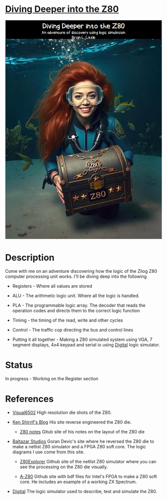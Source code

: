 # [Diving Deeper into the Z80](https://github.com/MicroNut/Diving-Deeper-Into-the-Z80/blob/main/Documentation/Diving%20Deeper%20into%20the%20Z80.pdf)
<p align="center">
  <a href="/Documentation/Diving Deeper into the Z80.pdf">
    <img src="/Documentation/Resources/coverart.png" alt="Diving Deeper into the Z80"/>
  </a>
</p>

# Description

Come with me on an adventure discovering how the logic of the Zilog Z80 computer processing unit works. I'll be diving deep into the following
* Registers - Where all values are stored

*  ALU - The arithmetic logic unit. Where all the logic is handled.

*  PLA - The programmable logic array. The decoder that reads the operation codes and directs them to the correct logic function

* Timing - the timing of the read, write and other cycles

* Control - The traffic cop directing the bus and control lines

* Putting it all together - Making a Z80 simulated system using VGA, 7 segment displays, 4x4 keypad and serial io using [Digital](https://github.com/hneemann/Digital) logic simulator.

# Status 
In progress - Working on the Register section

# References
* [Visual6502](http://visual6502.org/images/pages/Zilog_Z84C00_die_shots.html) High resolution die shots of the Z80.

* [Ken Shirrif's Blog](https://www.righto.com/p/index.html) His site reverse engineered the Z80 die.

    *  [Z80 notes](https://github.com/shirriff/z80-notes) Gitub site of his notes on the layout of the Z80 die 

* [Baltazar Studios](https://baltazarstudios.com/) Goran Devic's site where he reversed the Z80 die to make a netlist Z80 simulator and a FPGA Z80 soft core. The logic diagrams I use come from this site.
  
    *   [Z80Explorer](https://github.com/gdevic/Z80Explorer) Github site of the netlist Z80 simulator where you can see the processing on the Z80 die visually.
  
    *  [A-Z80](https://github.com/gdevic/A-Z80) Github site with bdf files for Intel's FPGA to make a Z80 soft core. He includes an example of a working ZX Spectrum.
    
* [Digital](https://github.com/hneemann/Digital) The logic simulator used to describe, test and simulate the Z80.
  
